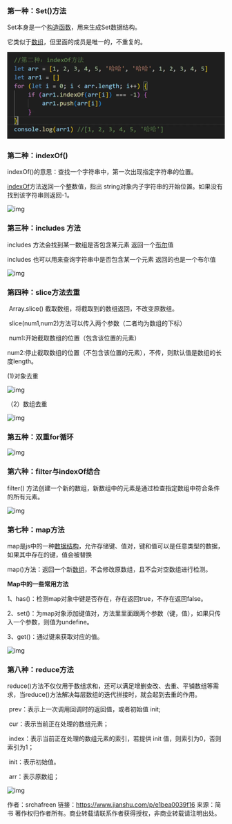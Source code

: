 ### 第一种：Set()方法

Set本身是一个[构造函数](https://links.jianshu.com/go?to=https%3A%2F%2Fso.csdn.net%2Fso%2Fsearch%3Fq%3D%E6%9E%84%E9%80%A0%E5%87%BD%E6%95%B0%26spm%3D1001.2101.3001.7020)，用来生成Set数据结构。

它类似于[数组](https://links.jianshu.com/go?to=https%3A%2F%2Fso.csdn.net%2Fso%2Fsearch%3Fq%3D%E6%95%B0%E7%BB%84%26spm%3D1001.2101.3001.7020)，但里面的成员是唯一的，不重复的。

![28376013-a01811056719e28b](assets/28376013-a01811056719e28b.webp)

### 第二种：indexOf()

indexOf()的意思：查找一个字符串中，第一次出现指定字符串的位置。

[indexOf](https://links.jianshu.com/go?to=https%3A%2F%2Fso.csdn.net%2Fso%2Fsearch%3Fq%3DindexOf%26spm%3D1001.2101.3001.7020)方法返回一个整数值，指出 string对象内子字符串的开始位置。如果没有找到该字符串则返回-1。

![img](https:////upload-images.jianshu.io/upload_images/28376013-a01811056719e28b.png?imageMogr2/auto-orient/strip|imageView2/2/w/1031/format/webp)



### 第三种：includes 方法

includes 方法会找到某一数组是否包含某元素  返回一个[布尔](https://links.jianshu.com/go?to=https%3A%2F%2Fso.csdn.net%2Fso%2Fsearch%3Fq%3D%E5%B8%83%E5%B0%94%26spm%3D1001.2101.3001.7020)值

includes 也可以用来查询字符串中是否包含某一个元素  返回的也是一个布尔值

![img](https:////upload-images.jianshu.io/upload_images/28376013-e2cfb2f8a67d23dd.png?imageMogr2/auto-orient/strip|imageView2/2/w/745/format/webp)

###  第四种：slice方法去重

​    Array.slice() 截取数组，将截取到的数组返回，不改变原数组。

​    slice(num1,num2)方法可以传入两个参数（二者均为数组的下标）

​    num1:开始截取数组的位置（包含该位置的元素）

​    num2:停止截取数组的位置（不包含该位置的元素），不传，则默认值是数组的长度length。



(1)对象去重

![img](https:////upload-images.jianshu.io/upload_images/28376013-7780222a27094426.png?imageMogr2/auto-orient/strip|imageView2/2/w/1200/format/webp)

（2）数组去重

![img](https:////upload-images.jianshu.io/upload_images/28376013-c080a0fece3aa3ad.png?imageMogr2/auto-orient/strip|imageView2/2/w/724/format/webp)

### 第五种：双重for循环

![img](https:////upload-images.jianshu.io/upload_images/28376013-9dead324e03fab29.png?imageMogr2/auto-orient/strip|imageView2/2/w/1035/format/webp)

### 第六种：filter与indexOf结合

filter() 方法创建一个新的数组，新数组中的元素是通过检查指定数组中符合条件的所有元素。

![img](https:////upload-images.jianshu.io/upload_images/28376013-beff2b2156f8b511.png?imageMogr2/auto-orient/strip|imageView2/2/w/1200/format/webp)



### 第七种：map方法 

map是js中的一种[数据结构](https://links.jianshu.com/go?to=https%3A%2F%2Fso.csdn.net%2Fso%2Fsearch%3Fq%3D%E6%95%B0%E6%8D%AE%E7%BB%93%E6%9E%84%26spm%3D1001.2101.3001.7020)，允许存储键、值对，键和值可以是任意类型的数据，如果其中存在的键，值会被替换

map()方法：返回一个新[数组](https://links.jianshu.com/go?to=https%3A%2F%2Fso.csdn.net%2Fso%2Fsearch%3Fq%3D%E6%95%B0%E7%BB%84%26spm%3D1001.2101.3001.7020)，不会修改原数组，且不会对空数组进行检测。

**Map中的一些常用方法**

1、has()：检测map对象中键是否存在，存在返回true，不存在返回false。

2、set()：为map对象添加键值对，方法里里面跟两个参数（键，值），如果只传入一个参数，则值为undefine。

3、get()：通过键来获取对应的值。

![img](https:////upload-images.jianshu.io/upload_images/28376013-00880c90a2496d7a.png?imageMogr2/auto-orient/strip|imageView2/2/w/944/format/webp)

### 第八种：reduce方法 

 reduce()方法不仅仅用于数组求和，还可以满足增删查改、去重、平铺数组等需求，当reduce()方法解决每层数组的迭代拼接时，就会起到去重的作用。

​    prev：表示上一次调用回调时的返回值，或者初始值 init;

​    cur：表示当前正在处理的数组元素；

​    index：表示当前正在处理的数组元素的索引，若提供 init 值，则索引为0，否则索引为1；

​    init：表示初始值。

​    arr：表示原数组；

![img](https:////upload-images.jianshu.io/upload_images/28376013-dc2a264f925d47ed.png?imageMogr2/auto-orient/strip|imageView2/2/w/1022/format/webp)



作者：srchafreen
链接：https://www.jianshu.com/p/e1bea0039f16
来源：简书
著作权归作者所有。商业转载请联系作者获得授权，非商业转载请注明出处。